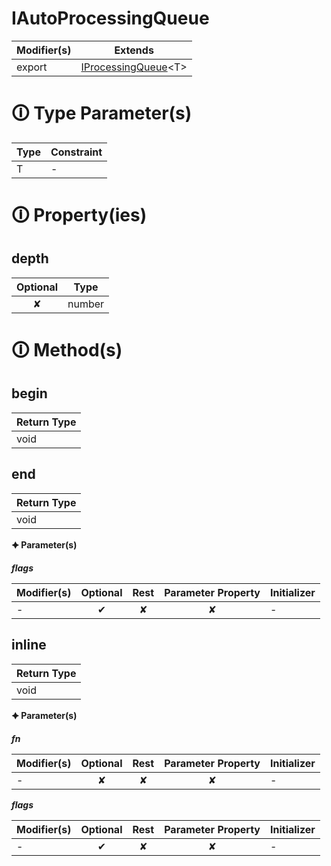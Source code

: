 # IAutoProcessingQueue

| Modifier(s)                            | Extends                                    |
|----------------------------------------|--------------------------------------------|
| export | [IProcessingQueue](https://hamedfathi.gitbook.io/aurelia-2-doc-api/runtime/interface/lifecycle/iprocessingqueue)&lt;T&gt; |

# &#128712; Type Parameter(s)

| Type | Constraint |
| ---- | ---------- |
| T    | -          |

# &#128712; Property(ies)

## depth

| Optional                           | Type                         |
|:----------------------------------:|------------------------------|
| ✘ | number |

# &#128712; Method(s)

## begin

| Return Type                       |
|-----------------------------------|
| void |

## end

| Return Type                       |
|-----------------------------------|
| void |

**&#128966; Parameter(s)**

_**flags**_

| Modifier(s)                              | Optional                           | Rest                          | Parameter Property                          | Initializer                       |
|------------------------------------------|:----------------------------------:|:-----------------------------:|:-------------------------------------------:|-----------------------------------|
| - | ✔  | ✘ | ✘ | - |

## inline

| Return Type                       |
|-----------------------------------|
| void |

**&#128966; Parameter(s)**

_**fn**_

| Modifier(s)                              | Optional                           | Rest                          | Parameter Property                          | Initializer                       |
|------------------------------------------|:----------------------------------:|:-----------------------------:|:-------------------------------------------:|-----------------------------------|
| - | ✘  | ✘ | ✘ | - |

_**flags**_

| Modifier(s)                              | Optional                           | Rest                          | Parameter Property                          | Initializer                       |
|------------------------------------------|:----------------------------------:|:-----------------------------:|:-------------------------------------------:|-----------------------------------|
| - | ✔  | ✘ | ✘ | - |
